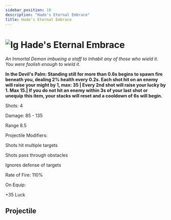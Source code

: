 ```yaml
---
sidebar_position: 10
description: "Hade's Eternal Embrace"
title: Hade's Eternal Embrace
---
```


# ![lg](https://raw.githubusercontent.com/Valor-Inc/Wiki/main/static/img/Tiered%20Bags/Legendary_Bag.png) Hade's Eternal Embrace

<i> An Inmortal Demon imbueing a staff to Inhabit any of those who wield it. You were foolish enough to wield it. </i>

**In the Devil's Palm: Standing still for more than 0.6s begins to spawn fire beneath you, dealing 2% health every 0.2s. Each shot hit on an enemy will raise your might by 1, max: 35 | Every 2nd shot will raise your lucky by 1. Max 15.| If you do not hit an enemy within 3s of your last shot or unequip this item, your stacks will reset and a cooldown of 6s will begin.** 

Shots: 4

Damage: 85 - 135

Range 8.5

Projectile Modifiers:

Shots hit multiple targets

Shots pass through obstacles

Ignores defense of targets

Rate of Fire: 110%

On Equip:

+35 Luck



## Projectile




